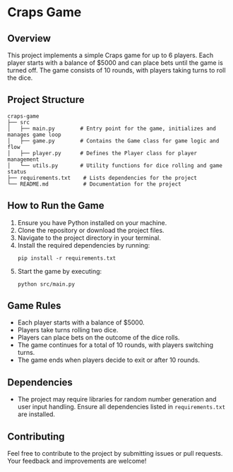 # Craps Game

## Overview
This project implements a simple Craps game for up to 6 players. Each player starts with a balance of $5000 and can place bets until the game is turned off. The game consists of 10 rounds, with players taking turns to roll the dice.

## Project Structure
```
craps-game
├── src
│   ├── main.py        # Entry point for the game, initializes and manages game loop
│   ├── game.py        # Contains the Game class for game logic and flow
│   ├── player.py      # Defines the Player class for player management
│   └── utils.py       # Utility functions for dice rolling and game status
├── requirements.txt    # Lists dependencies for the project
└── README.md           # Documentation for the project
```

## How to Run the Game
1. Ensure you have Python installed on your machine.
2. Clone the repository or download the project files.
3. Navigate to the project directory in your terminal.
4. Install the required dependencies by running:
   ```
   pip install -r requirements.txt
   ```
5. Start the game by executing:
   ```
   python src/main.py
   ```

## Game Rules
- Each player starts with a balance of $5000.
- Players take turns rolling two dice.
- Players can place bets on the outcome of the dice rolls.
- The game continues for a total of 10 rounds, with players switching turns.
- The game ends when players decide to exit or after 10 rounds.

## Dependencies
- The project may require libraries for random number generation and user input handling. Ensure all dependencies listed in `requirements.txt` are installed.

## Contributing
Feel free to contribute to the project by submitting issues or pull requests. Your feedback and improvements are welcome!